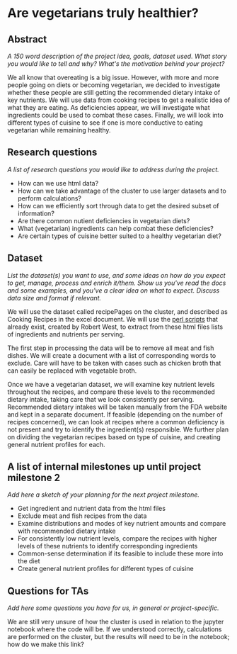 ﻿
# Are vegetarians truly healthier?

## Abstract

*A 150 word description of the project idea, goals, dataset used. What story you would like to tell and why? What's the motivation behind your project?*

We all know that overeating is a big issue. However, with more and more people going on diets or becoming vegetarian, we decided to investigate whether these people are still getting the recommended dietary intake of key nutrients. We will use data from cooking recipes to get a realistic idea of what they are eating. As deficiencies appear, we will investigate what ingredients could be used to combat these cases. Finally, we will look into different types of cuisine to see if one is more conductive to eating vegetarian while remaining healthy.

## Research questions

*A list of research questions you would like to address during the project.*

* How can we use html data?
* How can we take advantage of the cluster to use larger datasets and to perform calculations?
* How can we efficiently sort through data to get the desired subset of information?
* Are there common nutient deficiencies in vegetarian diets?
* What (vegetarian) ingredients can help combat these deficiencies?
* Are certain types of cuisine better suited to a healthy vegetarian diet?

## Dataset

*List the dataset(s) you want to use, and some ideas on how do you expect to get, manage, process and enrich it/them. Show us you've read the docs and some examples, and you've a clear idea on what to expect. Discuss data size and format if relevant.*

We will use the dataset called recipePages on the cluster, and described as Cooking Recipes in the excel document. We will use the [perl scripts][from cookies to cooks] that already exist, created by Robert West, to extract from these html files lists of ingredients and nutrients per serving.

The first step in processing the data will be to remove all meat and fish dishes. We will create a document with a list of corresponding words to exclude. Care will have to be taken with cases such as chicken broth that can easily be replaced with vegetable broth.

Once we have a vegetarian dataset, we will examine key nutrient levels throughout the recipes, and compare these levels to the recommended dietary intake, taking care that we look consistently per serving. Recommended dietary intakes will be taken manually from the FDA website and kept in a separate document. If feasible (depending on the number of recipes concerned), we can look at recipes where a common deficiency is not present and try to identify the ingredient(s) responsible. We further plan on dividing the vegetarian recipes based on type of cuisine, and creating general nutrient profiles for each.

## A list of internal milestones up until project milestone 2

*Add here a sketch of your planning for the next project milestone.*

* Get ingredient and nutrient data from the html files
* Exclude meat and fish recipes from the data
* Examine distributions and modes of key nutrient amounts and compare with recommended dietary intake
* For consistently low nutrient levels, compare the recipes with higher levels of these nutrients to identify corresponding ingredients
* Common-sense determination if its feasible to include these more into the diet
* Create general nutrient profiles for different types of cuisine

## Questions for TAs

*Add here some questions you have for us, in general or project-specific.*

We are still very unsure of how the cluster is used in relation to the jupyter notebook where the code will be. If we understood correctly, calculations are performed on the cluster, but the results will need to be in the notebook; how do we make this link?

[from cookies to cooks]: http://infolab.stanford.edu/~west1/from-cookies-to-cooks/
